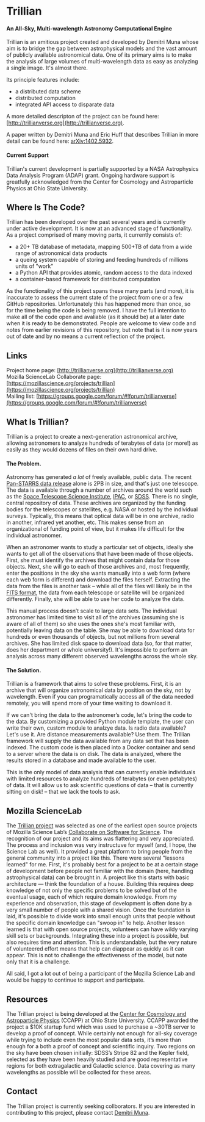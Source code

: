 Trillian
========
#### An All-Sky, Multi-wavelength Astronomy Computational Engine

Trillian is an amitious project created and developed by Demitri Muna whose aim is to bridge the gap between astrophysical models and the vast amount of publicly available astronomical data. One of its primary aims is to make the analysis of large volumes of multi-wavelength data as easy as analyzing a single image. It's almost there.

Its principle features include:

* a distributed data scheme
* distributed computation
* integrated API access to disparate data

A more detailed descripton of the project can be found here: [http://trillianverse.org](http://trillianverse.org).

A paper written by Demitri Muna and Eric Huff that describes Trillian in more detail can be found here:  [arXiv:1402.5932](http://arxiv.org/abs/1402.5932).

#### Current Support

Trillian's current development is partially supported by a NASA Astrophysics Data Analysis Program (ADAP) grant. Ongoing hardware support is greatfully acknowledged from the Center for Cosmology and Astroparticle Physics at Ohio State University.



## Where Is The Code?

Trillian has been developed over the past several years and is currently under active development. It is now at an advanced stage of functionality. As a project comprised of many moving parts, it currently consists of:

* a 20+ TB database of metadata, mapping 500+TB of data from a wide range of astronomical data products
* a queing system capable of storing and feeding hundreds of millions units of "work"
* a Python API that provides atomic, random access to the data indexed
* a container-based framework for distributed computation

As the functionality of this project spans these many parts (and more), it is inaccurate to assess the current state of the project from one or a few GitHub repositories. Unfortunately this has happened more than once, so for the time being the code is being removed. I have the full intention to make all of the code open and avaliable (as it should be) at a later date when it is ready to be demonstrated. People are welcome to view code and notes from earlier revisions of this repository, but note that is it is now years out of date and by no means a current reflection of the project.



Links
-----
Project home page: [http://trillianverse.org](http://trillianverse.org)  
Mozilla ScienceLab Collaborate page: [https://mozillascience.org/projects/trillian](https://mozillascience.org/projects/trillian)  
Mailing list: [https://groups.google.com/forum/#!forum/trillianverse](https://groups.google.com/forum/#!forum/trillianverse)  



## What Is Trillian?

Trillian is a project to create a next-generation astronomical archive, allowing astronomers to analyze hundreds of terabytes of data (or more!) as easily as they would dozens of files on their own hard drive.

#### The Problem.

Astronomy has generated *a lot* of freely available, public data. The recent [Pan-STARRS data release](http://panstarrs.stsci.edu) alone is 2PB in size, and that's just one telescope. The data is available through a number of archives around the world such as the [Space Telescope Science Institute](http://archive.stsci.edu),  [IPAC](http://ipac.caltech.edu), or [SDSS](https://dr13.sdss.org). There is no single, central repository of data. These archives are organized by the funding bodies for the telescopes or satellites, e.g. NASA or hosted by the individual surveys. Typically, this means that optical data will be in one archive, radio in another, infrared yet another, etc. This makes sense from an organizational of funding point of view, but it makes life difficult for the individual astronomer.

When an astronomer wants to study a particular set of objects, ideally she wants to get all of the observations that have been made of those objects. First, she must identify the archives that might contain data for those objects. Next, she will go to each of those archives and, most frequently, enter the positions in the sky she wants manually into a web form (where each web form is different) and download the files herself. Extracting the data from the files is another task – while all of the files will likely be in the [FITS format](https://github.com/trillian/trillian/wiki/What-is-a-FITS-file%3F), the data from each telescope or satellite will be organized differently. Finally, she will be able to use her code to analyze the data.

This manual process doesn’t scale to large data sets. The individual astronomer has limited time to visit all of the archives (assuming she is aware of all of them) so she uses the ones she's most familiar with, potentially leaving data on the table. She may be able to download data for hundreds or even thousands of objects, but not millions from several archives. She has limited disk space to download data (so, for that matter, does her department or whole university!). It's impossible to perform an analysis across many different observed wavelengths across the whole sky.

#### The Solution.

Trillian is a framework that aims to solve these problems. First, it is an archive that will organize astronomical data by position on the sky, not by wavelength. Even if you can programatically access all of the data needed remotely, you will spend more of your time waiting to download it.

If we can't bring the data to the astronomer’s code, let's bring the code to the data. By customizing a provided Python module template, the user can write their own, custom module to analzye data. Is radio data available? Let's use it. Are distance measurements available? Use them. The Trillian framework will supply the data available from any data set that has been indexed. The custom code is then placed into a Docker container and send to a server where the data is on disk. The data is analyzed, where the results stored in a database and made available to the user.

This is the only model of data analysis that can currently enable individuals with limited resources to analyze hundreds of terabytes (or even petabytes) of data. It will allow us to ask scientific questions of data – that is currently sitting on disk! – that we lack the tools to ask.



## Mozilla ScienceLab

The [Trillian project](https://science.mozilla.org/projects/trillian) was selected as one of the earliest open source projects of Mozilla Science Lab’s [Collaborate on Software for Science](http://collaborate.mozillascience.org). The recognition of our project and its aims was flattering and very appreciated. The process and inclusion was very instructuve for myself (and, I hope, the Science Lab as well). It provided a great platform to bring people from the general community into a project like this. There were several "lessons learned" for me. First, it's probably best for a project to be at a certain stage of development before people not familiar with the domain (here, handling astrophysical data) can be brought in. A project like this starts with basic architecture — think the foundation of a house. Building this requires deep knowledge of not only the specific problems to be solved but of the eventual usage, each of which require domain knowledge. From my experience and observation, this stage of development is often done by a very small number of people with a shared vision. Once the foundation is laid, it's possible to divide work into small enough units that people without the specific domain knowledge can "swoop in" to help. Another lesson learned is that with open source projects, volunteers can have wildy varying skill sets or backgrounds. Integrating these into a project is possible, but also requires time and attention. This is understandable, but the very nature of volunteered effort means that help can diappear as quickly as it can appear. This is not to challenge the effectiveness of the model, but note only that it is a challenge.

All said, I got a lot out of being a participant of the Mozilla Science Lab and would be happy to continue to support and participate.



## Resources

The Trillian project is being developed at the [Center for Cosmology and Astroparticle Physics](http://ccapp.osu.edu) (CCAPP) at Ohio State University. CCAPP awarded the project a $10K startup fund which was used to purchase a ~30TB server to develop a proof of concept. While certainly not enough for all-sky coverage while trying to include even the most popular data sets, it’s more than enough for a both a proof of concept and scientific inquiry. Two regions on the sky have been chosen initially: SDSS’s Stripe 82 and the Kepler field, selected as they have been heavily studied and are good representative regions for both extragalactic and Galactic science. Data covering as many wavelengths as possible will be collected for these areas.



## Contact

The Trillian project is currently seeking collborators. If you are interested in contributing to this project, please contact [Demitri Muna](http://github.com/demitri).

